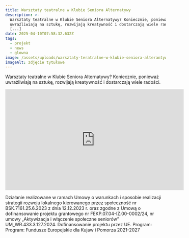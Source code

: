```yaml
---
title: Warsztaty teatralne w Klubie Seniora Alternatywy
description: >-
  Warsztaty teatralne w Klubie Seniora Alternatywy? Koniecznie, ponieważ
  uwrażliwiają na sztukę, rozwijają kreatywność i dostarczają wiele radości.
  [...]
date: 2025-04-10T07:58:32.632Z
tags:
  - projekt
  - news
  - glowna
image: /assets/uploads/warsztaty-teratralne-w-klubie-seniora-alterantywy.jpg
imageAlt: zdjęcie tytułowe
---
```

Warsztaty teatralne w Klubie Seniora Alternatywy? Koniecznie, ponieważ uwrażliwiają na sztukę, rozwijają kreatywność i dostarczają wiele radości. 

<iframe src="https://www.facebook.com/plugins/video.php?height=316&href=https%3A%2F%2Fwww.facebook.com%2F100081967694690%2Fvideos%2F688346556930404%2F&show_text=false&width=560&t=0" width="560" height="316" style="border:none;overflow:hidden" scrolling="no" frameborder="0" allowfullscreen="true" allow="autoplay; clipboard-write; encrypted-media; picture-in-picture; web-share" allowFullScreen="true"></iframe>



Działanie realizowane w ramach Umowy o warunkach i sposobie realizacji strategii rozwoju lokalnego kierowanego przez społeczność nr BSK.7161.25.6.2023 z dnia 12.12.2023 r. oraz zgodne z Umową o dofinansowanie projektu grantowego nr FEKP.07.04-IZ.00-0002/24, nr umowy „Aktywizacja i włączenie społeczne seniorów” UM_WR.433.3.127.2024. Dofinansowanie projektu przez UE. Program: Program: Fundusze Europejskie dla Kujaw i Pomorza 2021-2027
